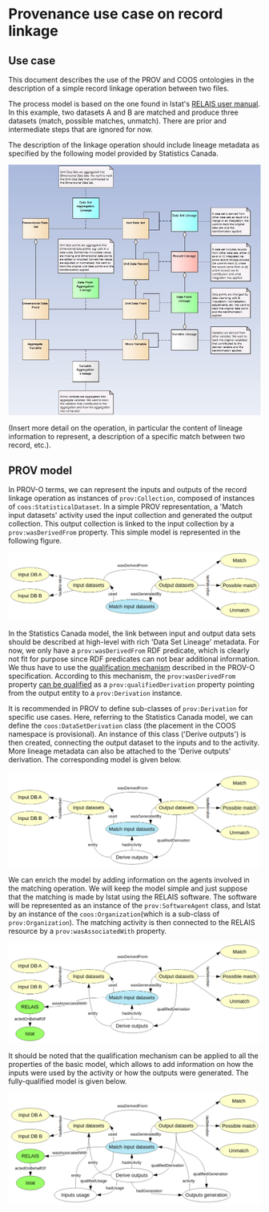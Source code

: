 # Provenance use case on record linkage

## Use case

This document describes the use of the PROV and COOS ontologies in the description of a simple record linkage operation between two files.

The process model is based on the one found in Istat's [RELAIS user manual](https://www.istat.it/en/methods-and-tools/methods-and-it-tools/process/processing-tools/relais). In this example, two datasets A and B are matched and produce three datasets (match, possible matches, unmatch). There are prior and intermediate steps that are ignored for now.

The description of the linkage operation should include lineage metadata as specified by the following model provided by Statistics Canada.

![Lineage model](img/lineage-types.jpg)

(Insert more detail on the operation, in particular the content of lineage information to represent, a description of a specific match between two record, etc.).

## PROV model

In PROV-O terms, we can represent the inputs and outputs of the record linkage operation as instances of `prov:Collection`, composed of instances of `coos:StatisticalDataset`. In a simple PROV representation, a 'Match input datasets' activity used the input collection and generated the output collection. This output collection is linked to the input collection by a `prov:wasDerivedFrom` property. This simple model is represented in the following figure.

![Basic model](img/record-linkage-1.png)

In the Statistics Canada model, the link between input and output data sets should be described at high-level with rich 'Data Set Lineage' metadata. For now, we only have a `prov:wasDerivedFrom` RDF predicate, which is clearly not fit for purpose since RDF predicates can not bear additional information. We thus have to use the [qualification mechanism](https://www.w3.org/TR/prov-o/#description-qualified-terms) described in the PROV-O specification. According to this mechanism, the `prov:wasDerivedFrom` property [can be qualified](https://www.w3.org/TR/prov-o/#wasDerivedFrom) as a `prov:qualifiedDerivation` property pointing from the output entity to a `prov:Derivation` instance.

It is recommended in PROV to define sub-classes of `prov:Derivation` for specific use cases. Here, referring to the Statistics Canada model, we can define the `coos:DataSetDerivation` class (the placement in the COOS namespace is provisional). An instance of this class ('Derive outputs') is then created, connecting the output dataset to the inputs and to the activity. More lineage metadata can also be attached to the 'Derive outputs' derivation. The corresponding model is given below.

![Qualified model](img/record-linkage-2.png)

We can enrich the model by adding information on the agents involved in the matching operation. We will keep the model simple and just suppose that the matching is made by Istat using the RELAIS software. The software will be represented as an instance of the `prov:SoftwareAgent` class, and Istat by an instance of the `coos:Organization`(which is a sub-class of `prov:Organization`). The matching activity is then connected to the RELAIS resource by a `prov:wasAssociatedWith` property.

![Model with agents](img/record-linkage-3.png)

It should be noted that the qualification mechanism can be applied to all the properties of the basic model, which allows to add information on how the inputs were used by the activity or how the outputs were generated. The fully-qualified model is given below.

![Fully-qualified model](img/record-linkage-4.png)